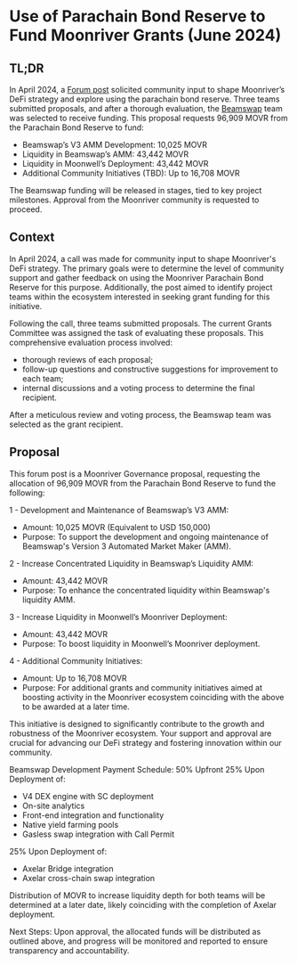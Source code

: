 
# Use of Parachain Bond Reserve to Fund Moonriver Grants (June 2024)

## TL;DR
In April 2024, a [Forum post](https://forum.moonbeam.network/t/call-for-input-shaping-moonrivers-defi-strategy/1673) solicited community input to shape Moonriver’s DeFi strategy and explore using the parachain bond reserve. Three teams submitted proposals, and after a thorough evaluation, the [Beamswap](https://forum.moonbeam.network/t/beamswap-s-moonriver-ecosystem-grant-draft-proposal/1697) team was selected to receive funding. This proposal requests 96,909 MOVR from the Parachain Bond Reserve to fund:
-   Beamswap’s V3 AMM Development: 10,025 MOVR    
-   Liquidity in Beamswap’s AMM: 43,442 MOVR
-   Liquidity in Moonwell’s Deployment: 43,442 MOVR
-   Additional Community Initiatives (TBD): Up to 16,708 MOVR

The Beamswap funding will be released in stages, tied to key project milestones. Approval from the Moonriver community is requested to proceed.

## Context  
In April 2024, a call was made for community input to shape Moonriver's DeFi strategy. The primary goals were to determine the level of community support and gather feedback on using the Moonriver Parachain Bond Reserve for this purpose. Additionally, the post aimed to identify project teams within the ecosystem interested in seeking grant funding for this initiative.

Following the call, three teams submitted proposals. The current Grants Committee was assigned the task of evaluating these proposals. This comprehensive evaluation process involved:
-   thorough reviews of each proposal;    
-   follow-up questions and constructive suggestions for improvement to each team;
-   internal discussions and a voting process to determine the final recipient.

After a meticulous review and voting process, the Beamswap team was selected as the grant recipient.

## Proposal  
This forum post is a Moonriver Governance proposal, requesting the allocation of 96,909 MOVR from the Parachain Bond Reserve to fund the following:

1 - Development and Maintenance of Beamswap’s V3 AMM:
 -   Amount: 10,025 MOVR (Equivalent to USD 150,000)
-   Purpose: To support the development and ongoing maintenance of Beamswap's Version 3 Automated Market Maker (AMM).

2 - Increase Concentrated Liquidity in Beamswap’s Liquidity AMM:
-   Amount: 43,442 MOVR
-   Purpose: To enhance the concentrated liquidity within Beamswap's liquidity AMM.

3 - Increase Liquidity in Moonwell’s Moonriver Deployment:
-   Amount: 43,442 MOVR
-   Purpose: To boost liquidity in Moonwell’s Moonriver deployment.

4 - Additional Community Initiatives:
-   Amount: Up to 16,708 MOVR
-   Purpose: For additional grants and community initiatives aimed at boosting activity in the Moonriver ecosystem coinciding with the above to be awarded at a later time.  

This initiative is designed to significantly contribute to the growth and robustness of the Moonriver ecosystem. Your support and approval are crucial for advancing our DeFi strategy and fostering innovation within our community.

Beamswap Development Payment Schedule:
50% Upfront
25% Upon Deployment of:
-   V4 DEX engine with SC deployment
-   On-site analytics
-   Front-end integration and functionality
-   Native yield farming pools
-   Gasless swap integration with Call Permit
 
25% Upon Deployment of:
-   Axelar Bridge integration
-   Axelar cross-chain swap integration

Distribution of MOVR to increase liquidity depth for both teams will be determined at a later date, likely coinciding with the completion of Axelar deployment.

Next Steps: Upon approval, the allocated funds will be distributed as outlined above, and progress will be monitored and reported to ensure transparency and accountability.
